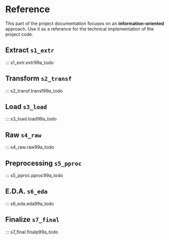 # Reference

This part of the project documentation focuses on
an **information-oriented** approach. Use it as a
reference for the technical implementation of the
project code.

## Extract `s1_extr`

::: s1_extr.extr99a_todo

## Transform `s2_transf`

::: s2_transf.transf99a_todo

## Load `s3_load`

::: s3_load.load99a_todo

## Raw `s4_raw`

::: s4_raw.raw99a_todo

## Preprocessing `s5_pproc`

::: s5_pproc.pproc99a_todo

## E.D.A. `s6_eda`

::: s6_eda.eda99a_todo

## Finalize `s7_final`

::: s7_final.finalp99a_todo
